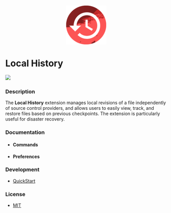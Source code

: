 <br />
<div align='center'>

<img src='https://raw.githubusercontent.com/vince-fugnitto/local-history-ext/master/assets/local-history.png' width='125px'/>

</div>

# Local History

<img src='https://api.travis-ci.com/vince-fugnitto/local-history-ext.svg?branch=master' />

### Description

The **Local History** extension manages local revisions of a file independently of source control providers, and allows users to easily view, track, and restore files based on previous checkpoints. The extension is particularly useful for disaster recovery.

### Documentation

- #### Commands

- #### Preferences

### Development

- [QuickStart](./vsc-extension-quickstart.md)

### License

- [MIT](./LICENSE)
